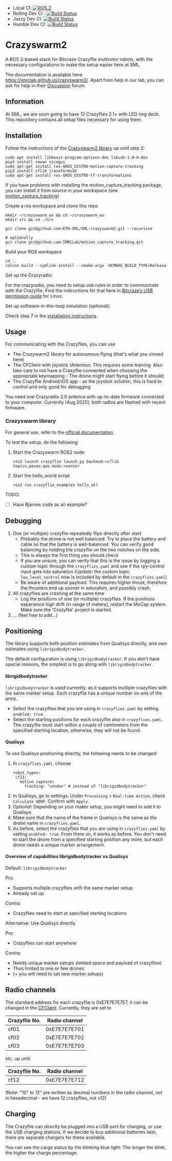 * Local CI: [![ROS 2](https://github.com/IMRCLab/crazyswarm2/actions/workflows/ci-ros2.yml/badge.svg)](https://github.com/IMRCLab/crazyswarm2/actions/workflows/ci-ros2.yml)
* Rolling Dev CI : [![Build Status](https://build.ros2.org/job/Rdev__crazyflie__ubuntu_noble_amd64/badge/icon)](https://build.ros2.org/job/Rdev__crazyflie__ubuntu_noble_amd64/)
* Jazzy Dev CI: [![Build Status](https://build.ros2.org/job/Jdev__crazyswarm2__ubuntu_noble_amd64/badge/icon)](https://build.ros2.org/job/Jdev__crazyswarm2__ubuntu_noble_amd64/)
* Humble Dev CI: [![Build Status](https://build.ros2.org/job/Hdev__crazyswarm2__ubuntu_jammy_amd64/badge/icon)](https://build.ros2.org/job/Hdev__crazyswarm2__ubuntu_jammy_amd64/)


# Crazyswarm2
A ROS 2-based stack for Bitcraze Crazyflie multirotor robots, with the necessary configurations to make the setup easier here at SML.

The documentation is available here: https://imrclab.github.io/crazyswarm2/. Apart from help in our lab, you can ask for help in their [Discussion](https://github.com/IMRCLab/crazyswarm2/discussions) forum.

## Information

At SML, we are soon going to have 12 Crazyflies 2.1+ with LED ring deck. This repository contains all setup files necessary for using them.

## Installation

Follow the instructions of the [Crazyswarm2 library](https://imrclab.github.io/crazyswarm2/installation.html) up until step 2:

```
sudo apt install libboost-program-options-dev libusb-1.0-0-dev
pip3 install rowan nicegui
sudo apt-get install ros-$ROS_DISTRO-motion-capture-tracking
pip3 install cflib transforms3d
sudo apt-get install ros-$ROS_DISTRO-tf-transformations
```

If you have problems with installing the motion_capture_tracking package, you can install it from source in your workspace (see [motion_capture_tracking](https://github.com/IMRCLab/motion_capture_tracking))

Create a ros workspace and clone this repo
```
mkdir ~/crazyswarm_ws && cd ~/crazyswarm_ws
mkdir src && cd ./src

git clone git@github.com:KTH-SML/SML-crazyswarm2.git --recursive

# optionally
git clone git@github.com:IMRCLab/motion_capture_tracking.git
```

Build your ROS workspace
```
cd ..
colcon build --symlink-install --cmake-args -DCMAKE_BUILD_TYPE=Release
```

Set up the Crazyradio:

For the crazyradio, you need to setup usb rules in order to communicate with the Crazyflie. Find the instructions for that here in [Bitcraze’s USB permission guide](https://www.bitcraze.io/documentation/repository/crazyflie-lib-python/master/installation/usb_permissions/) for Linux.

Set up software-in-the-loop simulation (optional): 

Check step 7 in the [installation instructions](https://imrclab.github.io/crazyswarm2/installation.html).

## Usage

For communicating with the Crazyflies, you can use
- The Crazywarm2 library for autonomous flying (that's what you cloned here)
- The CFClient with joystick (Attention: This requires some training. Also take care to not have a Crazyflie connected when choosing the appropriate keymapping - The drone might start flying before it should)
- The Crazyflie Android/iOS app - as the joystick solution, this is hard to control and only good for debugging

You need one Crazyradio 2.0 antenna with up-to-date firmware connected to your computer. Currently (Aug 2025), both radios are flashed with recent firmware.

### Crazyswarm library

For general use, refer to the [official documentation](https://imrclab.github.io/crazyswarm2/index.html). 

To test the setup, do the following:
1. Start the Crazyswarm ROS2 node
   ```
   ros2 launch crazyflie launch.py backend:=cflib topics.poses.qos.mode:=sensor
   ```
2. Start the hello_world script
   ```
   ros2 run crazyflie_examples hello_all
   ```
   
TODO: 
- [ ] Have Bjarnes code as an example?

## Debugging

1. One (or multiple) crazyflie repeatedly flips directly after start
	- Probably the drone is not well balanced: Try to place the battery and cable so that the battery is well-balanced. You can verify good balancing by holding the crazyflie on the two notches on the side.
	- This is always the first thing you should check
	- If you are unsure, you can verify that this is the issue by logging a custom topic through the `crazyflies.yaml` and see if the rpy-control input gets into saturation (Update: the custom topic `low_level_control` now is included by default in the  `crazyflies.yaml`)
	- Be aware of additional payload: This requires higher thrust, therefore the thrusters end up sooner in saturation, and possibly crash.
2. All crazyflies are crashing at the same time
	- Log the positions of one (or multiple) crazyflies. If the positions experience high drift (in range of meters), restart the MoCap system. Make sure the 'Crazyflie' project is started. 
3. ... (feel free to add...)

## Positioning

The library supports both position estimates from Qualisys directly, and own estimates using `librigidbodytracker`. 

The default configuration is using `librigidbodytracker`. If you don't have special reasons, the simplest is to go along with `librigidbodytracker`.

#### librigidbodytracker

`librigidbodytracker` is used currently, as it supports multiple crazyflies with the same marker setup. Each crazyflie has a unique number on one of the arms. 
- Select the crazyflies that you are using in `crazyflies.yaml` by setting `enabled: true`.
- Select the starting positions for each crazyflie also in `crazyflies.yaml`.
The crazyflie must start within a couple of centimeters from the specified starting location, otherwise, they will not be found.

#### Qualisys

To use Qualisys positioning directly, the following needs to be changed:
1. In `crazyflies.yaml`, choose
   ```
   robot_types:
  	cf21:
      motion_capture:
	    tracking: "vendor" # instead of "librigidbodytracker"
   ```
2. In Qualisys, go to settings. Under `Processing` > `Real-time Action`, check `Calculate 6DOF`. Confirm with `Apply`.
3. _Optional_: Depending on your maker setup, you might need to add it to Qualisys
4. Make sure that the name of the frame in Qualisys is the same as the drone name in `crazyflies.yaml`.
5. As before, select the crazyflies that you are using in `crazyflies.yaml` by setting `enabled: true`.
From there on, it works as before. You don't need to start the drone from a specified starting position any more, but each drone needs a unique marker arrangement.

#### Overview of capabilities librigidbodytracker vs Qualisys

Default: `librigidbodytracker`

Pro:
- Supports multiple crazyflies with the same marker setup
- Already set up

Contra:
- Crazyflies need to start at specified starting locations

Alternative: Use Qualisys directly

Pro:
- Crazyflies can start anywhere

Contra:
- Needs unique marker setups (limited space and payload of crazyflies)
- Thus limited to one or few drones
- (+ you will need to set new marker setups)

## Radio channels

The standard address for each crazyflie is 0xE7E7E7E7E7, it can be changed in the [CFClient](https://www.bitcraze.io/documentation/repository/crazyflie-clients-python/master/userguides/userguide_client). Currently, they are set to

| Crazyflie No. | Radio channel |
|---------------|---------------|
| cf01          | 0xE7E7E7E701  |
| cf02          | 0xE7E7E7E702  |
| cf03          | 0xE7E7E7E703  |

etc. up until

| Crazyflie No. | Radio channel |
|---------------|---------------|
| cf12          | 0xE7E7E7E712  |

(Note: "10" to 12" are written as decimal numbers in the radio channel, not in hexadecimal - we have 12 crazyflies, not x12)

## Charging

The Crazyflie can directly be plugged into a USB port for charging, or use the USB charging stations. 
If we decide to buy additional batteries later, there are separate chargers for these available.

You can see the carge status by the blinking blue light: The longer the blink, the higher the charge percentage.

